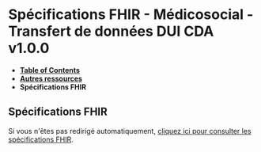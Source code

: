 # Spécifications FHIR - Médicosocial - Transfert de données DUI CDA v1.0.0

* [**Table of Contents**](toc.md)
* [**Autres ressources**](autres_ressources.md)
* **Spécifications FHIR**

## Spécifications FHIR

Si vous n'êtes pas redirigé automatiquement, [cliquez ici pour consulter les spécifications FHIR](http://hl7.org/fhir/R4/index.html).

